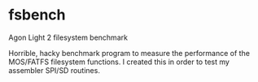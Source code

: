 # fsbench
Agon Light 2 filesystem benchmark

Horrible, hacky benchmark program to measure the performance of the MOS/FATFS filesystem functions.
I created this in order to test my assembler SPI/SD routines.
